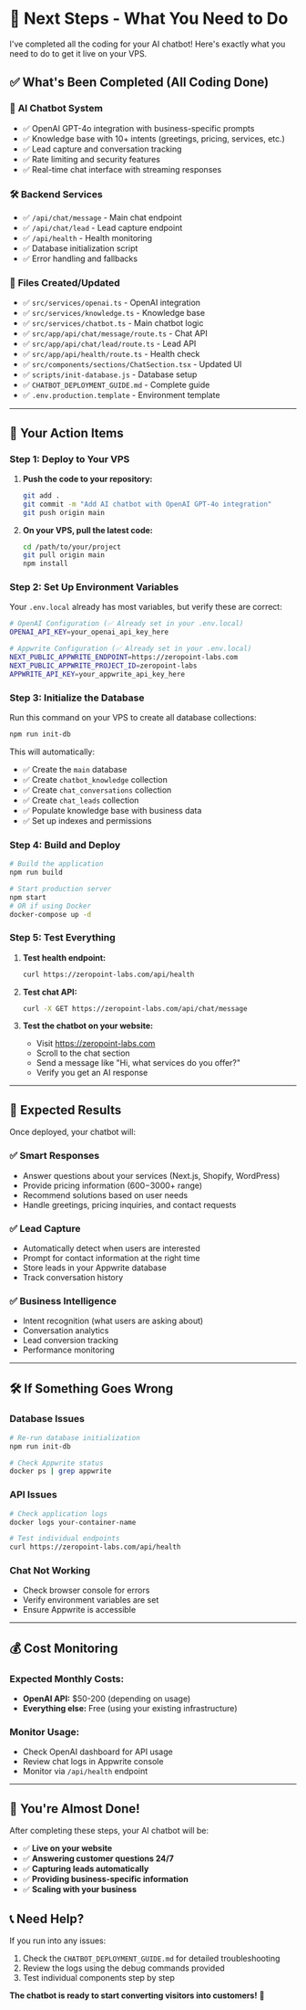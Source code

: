 # 🎯 Next Steps - What You Need to Do

I've completed all the coding for your AI chatbot! Here's exactly what you need to do to get it live on your VPS.

## ✅ What's Been Completed (All Coding Done)

### 🤖 **AI Chatbot System**
- ✅ OpenAI GPT-4o integration with business-specific prompts
- ✅ Knowledge base with 10+ intents (greetings, pricing, services, etc.)
- ✅ Lead capture and conversation tracking
- ✅ Rate limiting and security features
- ✅ Real-time chat interface with streaming responses

### 🛠️ **Backend Services**
- ✅ `/api/chat/message` - Main chat endpoint
- ✅ `/api/chat/lead` - Lead capture endpoint  
- ✅ `/api/health` - Health monitoring
- ✅ Database initialization script
- ✅ Error handling and fallbacks

### 📁 **Files Created/Updated**
- ✅ `src/services/openai.ts` - OpenAI integration
- ✅ `src/services/knowledge.ts` - Knowledge base
- ✅ `src/services/chatbot.ts` - Main chatbot logic
- ✅ `src/app/api/chat/message/route.ts` - Chat API
- ✅ `src/app/api/chat/lead/route.ts` - Lead API
- ✅ `src/app/api/health/route.ts` - Health check
- ✅ `src/components/sections/ChatSection.tsx` - Updated UI
- ✅ `scripts/init-database.js` - Database setup
- ✅ `CHATBOT_DEPLOYMENT_GUIDE.md` - Complete guide
- ✅ `.env.production.template` - Environment template

---

## 🚀 Your Action Items

### **Step 1: Deploy to Your VPS**

1. **Push the code to your repository:**
   ```bash
   git add .
   git commit -m "Add AI chatbot with OpenAI GPT-4o integration"
   git push origin main
   ```

2. **On your VPS, pull the latest code:**
   ```bash
   cd /path/to/your/project
   git pull origin main
   npm install
   ```

### **Step 2: Set Up Environment Variables**

Your `.env.local` already has most variables, but verify these are correct:

```bash
# OpenAI Configuration (✅ Already set in your .env.local)
OPENAI_API_KEY=your_openai_api_key_here

# Appwrite Configuration (✅ Already set in your .env.local)
NEXT_PUBLIC_APPWRITE_ENDPOINT=https://zeropoint-labs.com
NEXT_PUBLIC_APPWRITE_PROJECT_ID=zeropoint-labs
APPWRITE_API_KEY=your_appwrite_api_key_here
```

### **Step 3: Initialize the Database**

Run this command on your VPS to create all database collections:

```bash
npm run init-db
```

This will automatically:
- ✅ Create the `main` database
- ✅ Create `chatbot_knowledge` collection
- ✅ Create `chat_conversations` collection
- ✅ Create `chat_leads` collection
- ✅ Populate knowledge base with business data
- ✅ Set up indexes and permissions

### **Step 4: Build and Deploy**

```bash
# Build the application
npm run build

# Start production server
npm start
# OR if using Docker
docker-compose up -d
```

### **Step 5: Test Everything**

1. **Test health endpoint:**
   ```bash
   curl https://zeropoint-labs.com/api/health
   ```

2. **Test chat API:**
   ```bash
   curl -X GET https://zeropoint-labs.com/api/chat/message
   ```

3. **Test the chatbot on your website:**
   - Visit https://zeropoint-labs.com
   - Scroll to the chat section
   - Send a message like "Hi, what services do you offer?"
   - Verify you get an AI response

---

## 🎯 Expected Results

Once deployed, your chatbot will:

### **✅ Smart Responses**
- Answer questions about your services (Next.js, Shopify, WordPress)
- Provide pricing information ($600-$3000+ range)
- Recommend solutions based on user needs
- Handle greetings, pricing inquiries, and contact requests

### **✅ Lead Capture**
- Automatically detect when users are interested
- Prompt for contact information at the right time
- Store leads in your Appwrite database
- Track conversation history

### **✅ Business Intelligence**
- Intent recognition (what users are asking about)
- Conversation analytics
- Lead conversion tracking
- Performance monitoring

---

## 🛠️ If Something Goes Wrong

### **Database Issues**
```bash
# Re-run database initialization
npm run init-db

# Check Appwrite status
docker ps | grep appwrite
```

### **API Issues**
```bash
# Check application logs
docker logs your-container-name

# Test individual endpoints
curl https://zeropoint-labs.com/api/health
```

### **Chat Not Working**
- Check browser console for errors
- Verify environment variables are set
- Ensure Appwrite is accessible

---

## 💰 Cost Monitoring

### **Expected Monthly Costs:**
- **OpenAI API:** $50-200 (depending on usage)
- **Everything else:** Free (using your existing infrastructure)

### **Monitor Usage:**
- Check OpenAI dashboard for API usage
- Review chat logs in Appwrite console
- Monitor via `/api/health` endpoint

---

## 🎉 You're Almost Done!

After completing these steps, your AI chatbot will be:
- ✅ **Live on your website**
- ✅ **Answering customer questions 24/7**
- ✅ **Capturing leads automatically**
- ✅ **Providing business-specific information**
- ✅ **Scaling with your business**

## 📞 Need Help?

If you run into any issues:
1. Check the `CHATBOT_DEPLOYMENT_GUIDE.md` for detailed troubleshooting
2. Review the logs using the debug commands provided
3. Test individual components step by step

**The chatbot is ready to start converting visitors into customers!** 🚀

